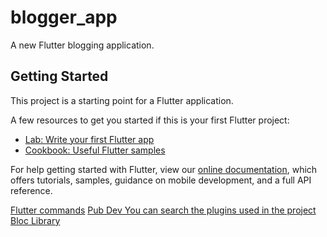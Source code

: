 # blogger_app

A new Flutter blogging application.

## Getting Started

This project is a starting point for a Flutter application.

A few resources to get you started if this is your first Flutter project:

- [Lab: Write your first Flutter app](https://flutter.dev/docs/get-started/codelab)
- [Cookbook: Useful Flutter samples](https://flutter.dev/docs/cookbook)

For help getting started with Flutter, view our
[online documentation](https://flutter.dev/docs), which offers tutorials,
samples, guidance on mobile development, and a full API reference.


[Flutter commands](https://flutter.dev/docs/reference/flutter-cli)
[Pub Dev You can search the plugins used in the project](https://flutter.dev/)
[Bloc Library](https://bloclibrary.dev/#/gettingstarted)